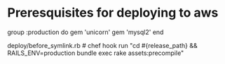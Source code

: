 # Preresquisites for deploying to aws

group :production do 
  gem 'unicorn'
  gem 'mysql2'
end

deploy/before_symlink.rb # chef hook
run "cd #{release_path} && RAILS_ENV=production bundle exec rake assets:precompile"

